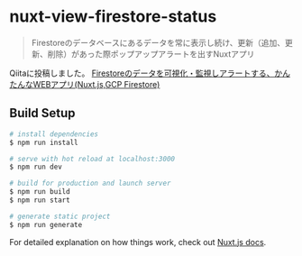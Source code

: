 # nuxt-view-firestore-status

> Firestoreのデータベースにあるデータを常に表示し続け、更新（追加、更新、削除）があった際ポップアップアラートを出すNuxtアプリ

Qiitaに投稿しました。
[Firestoreのデータを可視化・監視しアラートする、かんたんなWEBアプリ(Nuxt.js,GCP Firestore)](https://qiita.com/shinkoizumi0033/items/234b1491ece1ebc43e09 "Firestoreのデータを可視化・監視しアラートする、かんたんなWEBアプリ(Nuxt.js,GCP Firestore)")

## Build Setup

``` bash
# install dependencies
$ npm run install

# serve with hot reload at localhost:3000
$ npm run dev

# build for production and launch server
$ npm run build
$ npm run start

# generate static project
$ npm run generate
```

For detailed explanation on how things work, check out [Nuxt.js docs](https://nuxtjs.org).

